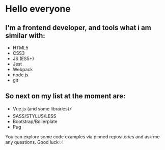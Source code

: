 # Hello everyone
## I'm a frontend developer, and tools what i am similar with: 
- HTML5
- CSS3
- JS (ES5+)
- Jest
- Webpack
- node.js
- git

## So next on my list at the moment are:
- Vue.js (and some libraries)⚡
- SASS/STYLUS/LESS
- Bootstrap/Boilerplate
- Pug

You can explore some code examples via pinned repositories and ask me any questions. Good luck✨!

